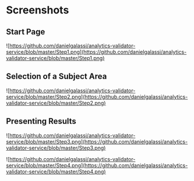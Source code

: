 # Screenshots #


## Start Page ##

![https://github.com/danielgalassi/analytics-validator-service/blob/master/Step1.png](https://github.com/danielgalassi/analytics-validator-service/blob/master/Step1.png)


## Selection of a Subject Area ##

![https://github.com/danielgalassi/analytics-validator-service/blob/master/Step2.png](https://github.com/danielgalassi/analytics-validator-service/blob/master/Step2.png)


## Presenting Results ##

![https://github.com/danielgalassi/analytics-validator-service/blob/master/Step3.png](https://github.com/danielgalassi/analytics-validator-service/blob/master/Step3.png)

![https://github.com/danielgalassi/analytics-validator-service/blob/master/Step4.png](https://github.com/danielgalassi/analytics-validator-service/blob/master/Step4.png)
